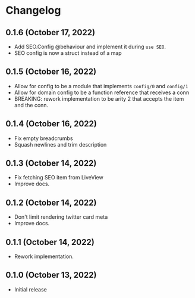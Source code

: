 # Changelog

## 0.1.6 (October 17, 2022)

- Add SEO.Config @behaviour and implement it during `use SEO`.
- SEO config is now a struct instead of a map

## 0.1.5 (October 16, 2022)

- Allow for config to be a module that implements `config/0` and `config/1`
- Allow for domain config to be a function reference that receives a conn
- BREAKING: rework implementation to be arity 2 that accepts the item and the conn.

## 0.1.4 (October 16, 2022)

- Fix empty breadcrumbs
- Squash newlines and trim description

## 0.1.3 (October 14, 2022)

- Fix fetching SEO item from LiveView
- Improve docs.

## 0.1.2 (October 14, 2022)

- Don't limit rendering twitter card meta
- Improve docs.

## 0.1.1 (October 14, 2022)

- Rework implementation.

## 0.1.0 (October 13, 2022)

- Initial release
